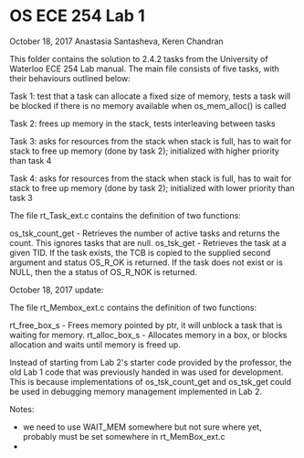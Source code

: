 # OS ECE 254 Lab 1
October 18, 2017
Anastasia Santasheva, Keren Chandran

This folder contains the solution to 2.4.2 tasks from the University of Waterloo ECE 254 Lab manual. The main file consists of five tasks, with their behaviours outlined below:

Task 1: test that a task can allocate a fixed size of memory, tests a task will be blocked if there is no memory available when os_mem_alloc() is called 

Task 2: frees up memory in the stack, tests interleaving between tasks

Task 3: asks for resources from the stack when stack is full, has to wait for stack to free up memory (done by task 2); initialized with higher priority than task 4

Task 4: asks for resources from the stack when stack is full, has to wait for stack to free up memory (done by task 2); initialized with lower priority than task 3

The file rt_Task_ext.c contains the definition of two functions:

os_tsk_count_get - Retrieves the number of active tasks and returns the count. This ignores tasks that are null.
os_tsk_get - Retrieves the task at a given TID. If the task exists, the TCB is copied to the supplied second argument and status OS_R_OK is returned. If the task does not exist or is NULL, then the a status of OS_R_NOK is returned.

October 18, 2017 update: 

The file rt_Membox_ext.c contains the definition of two functions:

rt_free_box_s - Frees memory pointed by ptr, it will unblock a task that is waiting for memory.
rt_alloc_box_s - Allocates memory in a box, or blocks allocation and waits until memory is freed up.

Instead of starting from Lab 2's starter code provided by the professor, the old Lab 1 code that was previously handed in was used for development. This is because implementations of os_tsk_count_get and os_tsk_get could be used in debugging memory management implemented in Lab 2. 

Notes: 
- we need to use WAIT_MEM somewhere but not sure where yet, probably must be set somewhere in rt_MemBox_ext.c
- 